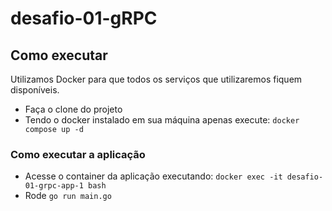 # desafio-01-gRPC


## Como executar

Utilizamos Docker para que todos os serviços que utilizaremos fiquem disponíveis.

- Faça o clone do projeto
- Tendo o docker instalado em sua máquina apenas execute:
`docker compose up -d`

### Como executar a aplicação
- Acesse o container da aplicação executando: `docker exec -it desafio-01-grpc-app-1 bash`
- Rode `go run main.go`
